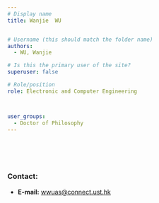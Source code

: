 ```yaml
---
# Display name
title: Wanjie  WU


# Username (this should match the folder name)
authors:
  - WU, Wanjie

# Is this the primary user of the site?
superuser: false

# Role/position
role: Electronic and Computer Engineering



user_groups:
  - Doctor of Philosophy
---
```


<br/>

<br/>

<br/>

###     Contact:
- **E-mail:** wwuas@connect.ust.hk
